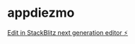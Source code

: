 # appdiezmo

[Edit in StackBlitz next generation editor ⚡️](https://stackblitz.com/~/github.com/nahuelmerlox/appdiezmo)